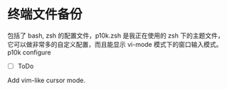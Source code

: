 # 终端文件备份
包括了 bash, zsh 的配置文件，p10k.zsh 是我正在使用的 zsh 下的主题文件，
它可以做非常多的自定义配置，而且能显示 vi-mode 模式下的窗口输入模式。
p10k configure
- [ ] ToDo

Add vim-like cursor mode.
